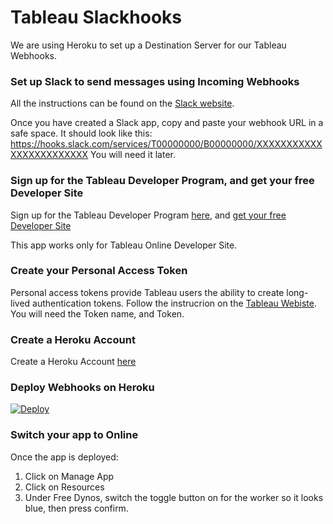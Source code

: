 # Tableau Slackhooks
We are using Heroku to set up a Destination Server for our Tableau Webhooks.

### Set up Slack to send messages using Incoming Webhooks
All the instructions can be found on the [Slack website](!https://api.slack.com/messaging/webhooks).

Once you have created a Slack app, copy and paste your webhook URL in a safe space. It should look like this: https://hooks.slack.com/services/T00000000/B00000000/XXXXXXXXXXXXXXXXXXXXXXXX You will need it later.

### Sign up for the Tableau Developer Program, and get your free Developer Site
Sign up for the Tableau Developer Program [here](!https://www.tableau.com/developer), and [get your free Developer Site](!https://www.tableau.com/developer/get-site)

This app works only for Tableau Online Developer Site.

### Create your Personal Access Token
Personal access tokens provide Tableau users the ability to create long-lived authentication tokens. Follow the instrucrion on the [Tableau Webiste](!https://help.tableau.com/current/server/en-us/security_personal_access_tokens.htm). You will need the Token name, and Token.

### Create a Heroku Account 
Create a Heroku Account [here](!https://signup.heroku.com/)

### Deploy Webhooks on Heroku
[![Deploy](https://www.herokucdn.com/deploy/button.svg)](https://heroku.com/deploy)

### Switch your app to Online
Once the app is deployed:
1. Click on Manage App
2. Click on Resources
3. Under Free Dynos, switch the toggle button on for the worker so it looks blue, then press confirm.



